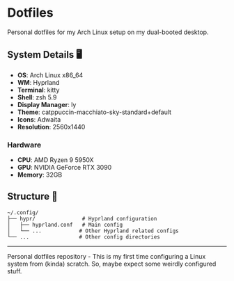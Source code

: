 # Dotfiles

Personal dotfiles for my Arch Linux setup on my dual-booted desktop.

## System Details 🖥️

- **OS**: Arch Linux x86_64
- **WM**: Hyprland
- **Terminal**: kitty
- **Shell**: zsh 5.9
- **Display Manager**: ly
- **Theme**: catppuccin-macchiato-sky-standard+default
- **Icons**: Adwaita
- **Resolution**: 2560x1440

### Hardware
- **CPU**: AMD Ryzen 9 5950X
- **GPU**: NVIDIA GeForce RTX 3090
- **Memory**: 32GB

## Structure 📁

```
~/.config/
├── hypr/               # Hyprland configuration
│   ├── hyprland.conf   # Main config
│   └── ...            # Other Hyprland related configs
└── ...                # Other config directories
```

---

Personal dotfiles repository - This is my first time configuring a Linux system from (kinda) scratch. So, maybe expect some weirdly configured stuff.
